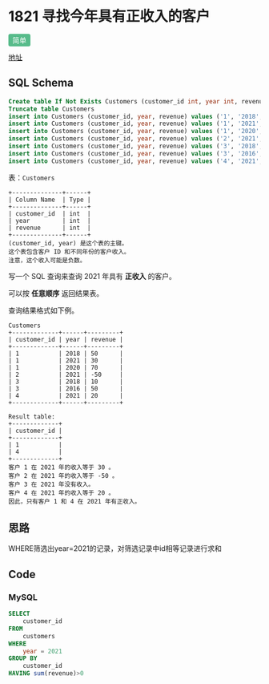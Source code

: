 # 1821 寻找今年具有正收入的客户

<span style="background-color: #57bb8a; color: #fff; padding: 4px 8px; border-radius: 4px;">简单</span>



[地址](https://leetcode.cn/problems/find-customers-with-positive-revenue-this-year/?envType=study-plan-v2&envId=sql-premium-50)

## SQL Schema

```sql
Create table If Not Exists Customers (customer_id int, year int, revenue int)
Truncate table Customers
insert into Customers (customer_id, year, revenue) values ('1', '2018', '50')
insert into Customers (customer_id, year, revenue) values ('1', '2021', '30')
insert into Customers (customer_id, year, revenue) values ('1', '2020', '70')
insert into Customers (customer_id, year, revenue) values ('2', '2021', '-50')
insert into Customers (customer_id, year, revenue) values ('3', '2018', '10')
insert into Customers (customer_id, year, revenue) values ('3', '2016', '50')
insert into Customers (customer_id, year, revenue) values ('4', '2021', '20')
```

表：`Customers`

```
+--------------+------+
| Column Name  | Type |
+--------------+------+
| customer_id  | int  |
| year         | int  |
| revenue      | int  |
+--------------+------+
(customer_id, year) 是这个表的主键。
这个表包含客户 ID 和不同年份的客户收入。
注意，这个收入可能是负数。
```

 

写一个 SQL 查询来查询 2021 年具有 **正收入** 的客户。

可以按 **任意顺序** 返回结果表。

查询结果格式如下例。

 

```
Customers
+-------------+------+---------+
| customer_id | year | revenue |
+-------------+------+---------+
| 1           | 2018 | 50      |
| 1           | 2021 | 30      |
| 1           | 2020 | 70      |
| 2           | 2021 | -50     |
| 3           | 2018 | 10      |
| 3           | 2016 | 50      |
| 4           | 2021 | 20      |
+-------------+------+---------+

Result table:
+-------------+
| customer_id |
+-------------+
| 1           |
| 4           |
+-------------+
客户 1 在 2021 年的收入等于 30 。
客户 2 在 2021 年的收入等于 -50 。
客户 3 在 2021 年没有收入。
客户 4 在 2021 年的收入等于 20 。
因此，只有客户 1 和 4 在 2021 年有正收入。
```

## 思路

WHERE筛选出year=2021的记录，对筛选记录中id相等记录进行求和

## Code

### MySQL

```sql
SELECT
    customer_id
FROM
    customers
WHERE
    year = 2021
GROUP BY
    customer_id
HAVING sum(revenue)>0
```



